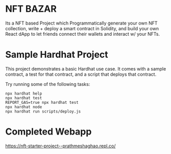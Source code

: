 # NFT BAZAR 

Its a NFT based Project which Programmatically generate your own NFT collection, write + deploy a smart contract in Solidity, and build your own React dApp to let friends connect their wallets and interact w/ your NFTs.

# Sample Hardhat Project

This project demonstrates a basic Hardhat use case. It comes with a sample contract, a test for that contract, and a script that deploys that contract.

Try running some of the following tasks:

```shell
npx hardhat help
npx hardhat test
REPORT_GAS=true npx hardhat test
npx hardhat node
npx hardhat run scripts/deploy.js
```
# Completed Webapp

https://nft-starter-project--prathmeshaghao.repl.co/
